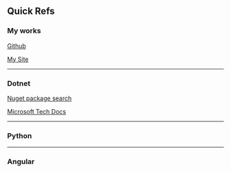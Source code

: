 ## Quick Refs

### My works

[Github](https://github.com/joshharry87/dataintegrationexample)

[My Site](joshharry.com.au)

---
### Dotnet

[Nuget package search](https://www.nuget.org/packages)

[Microsoft Tech Docs](https://learn.microsoft.com/en-us/search/)

---
### Python



---

### Angular

